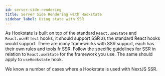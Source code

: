 ```yaml
---
id: server-side-rendering
title: Server Side Rendering with Hookstate
sidebar_label: Using state with SSR
---
```


As Hookstate is built on top of the standard `React.useState` and `React.useEffect` hooks, it should support SSR as the standard React hooks would support. There are many frameworks with SSR support, each has their own rules and tools fr SSR. Follow the specific guidelines for SSR in relation to `React.useState` for the framework you use. The same should apply to `useHookstate` hook.

We know a number of cases where a Hookstate is used with NextJS SSR.
